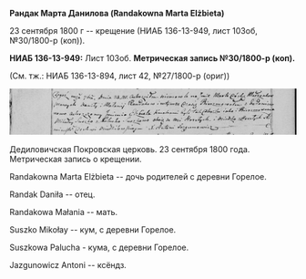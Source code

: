 **Рандак Марта Данилова (Randakowna Marta Elżbieta)**

23 сентября 1800 г -- крещение (НИАБ 136-13-949, лист 103об, №30/1800-р
(коп)).

**НИАБ 136-13-949:** Лист 103об. **Метрическая запись №30/1800-р
(коп).**

(См. тж.: НИАБ 136-13-894, лист 42, №27/1800-р (ориг))

![](./media/994e3a048ad08061c6981f79c488b635d529ef5b.png)

Дедиловичская Покровская церковь. 23 сентября 1800 года. Метрическая
запись о крещении.

Randakowna Marta Elżbieta -- дочь родителей с деревни Горелое.

Randak Daniła -- отец.

Randakowa Małania -- мать.

Suszko Mikołay -- кум, с деревни Горелое.

Suszkowa Palucha - кума, с деревни Горелое.

Jazgunowicz Antoni -- ксёндз.
